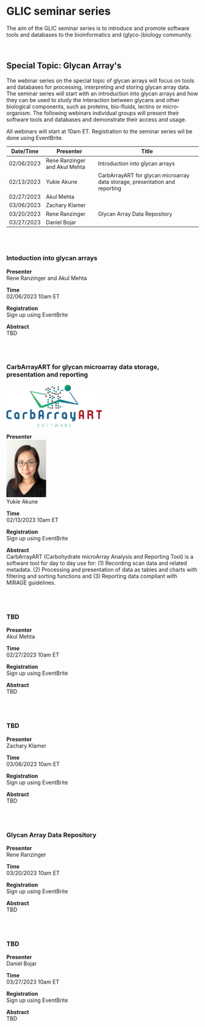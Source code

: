 # GLIC seminar series
The aim of the GLIC seminar series is to introduce and promote software tools and databases to the bioinformatics and (glyco-)biology community.

<br>

## Special Topic: Glycan Array's
The webinar series on the special topic of glycan arrays will focus on tools and databases for processing, interpreting and storing glycan array data. The seminar series will start with an introduction into glycan arrays and how they can be used to study the interaction between glycans and other biological components, such as proteins, bio-fluids, lectins or micro-organism. The following webinars individual groups will present their software tools and databases and demonstrate their access and usage.

All webinars will start at 10am ET. Registration to the seminar series wil be done using EventBrite.

| Date/Time | Presenter | Title |
| --- | --- | --- |
| 02/06/2023 | Rene Ranzinger and Akul Mehta | Introduction into glycan arrays |
| 02/13/2023 | Yukie Akune | CarbArrayART for glycan microarray data storage, presentation and reporting |
| 02/27/2023 | Akul Mehta | |
| 03/06/2023 | Zachary Klamer | |
| 03/20/2023 | Rene Ranzinger | Glycan Array Data Repository |
| 03/27/2023 | Daniel Bojar |

<br/>

<br/>

### Intoduction into glycan arrays
**Presenter**  
Rene Ranzinger and Akul Mehta

**Time**  
02/06/2023 10am ET

**Registration**  
Sign up using EventBrite

**Abstract**  
TBD

<br/>

<br/>

### CarbArrayART for glycan microarray data storage, presentation and reporting
<img src="C-ART_logo.png" width="250" >

**Presenter**  
<img src="yukie-akune.jpg" height="150" >  
Yukie Akune

**Time**  
02/13/2023 10am ET

**Registration**  
Sign up using EventBrite

**Abstract**  
CarbArrayART (Carbohydrate microArray Analysis and Reporting Tool) is a software tool for day to day use for: (1) Recording scan data and related metadata. (2) Processing and presentation of data as tables and charts with filtering and sorting functions and (3) Reporting data compliant with MIRAGE guidelines.

<br/>

<br/>

### TBD
**Presenter**  
Akul Mehta

**Time**  
02/27/2023 10am ET

**Registration**  
Sign up using EventBrite

**Abstract**  
TBD

<br/>

<br/>

### TBD
**Presenter**  
Zachary Klamer

**Time**  
03/06/2023 10am ET

**Registration**  
Sign up using EventBrite

**Abstract**  
TBD

<br/>

<br/>

### Glycan Array Data Repository
**Presenter**  
Rene Ranzinger

**Time**  
03/20/2023 10am ET

**Registration**  
Sign up using EventBrite

**Abstract**  
TBD

<br/>

<br/>

### TBD
**Presenter**  
Daniel Bojar

**Time**  
03/27/2023 10am ET

**Registration**  
Sign up using EventBrite

**Abstract**  
TBD

